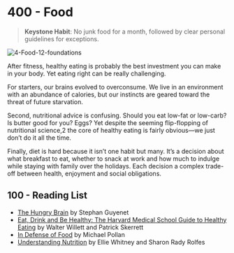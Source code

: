# 400 - Food

> **Keystone Habit**: No junk food for a month, followed by clear personal guidelines for exceptions.

![4-Food-12-foundations](https://github.com/user-attachments/assets/b152deff-af11-4209-9cdc-6a4dd160c7b6)

After fitness, healthy eating is probably the best investment you can make in your body. Yet eating right can be really challenging.

For starters, our brains evolved to overconsume. We live in an environment with an abundance of calories, but our instincts are geared toward the threat of future starvation.

Second, nutritional advice is confusing. Should you eat low-fat or low-carb? Is butter good for you? Eggs? Yet despite the seeming flip-flopping of nutritional science,2 the core of healthy eating is fairly obvious—we just don’t do it all the time.

Finally, diet is hard because it isn’t one habit but many. It’s a decision about what breakfast to eat, whether to snack at work and how much to indulge while staying with family over the holidays. Each decision a complex trade-off between health, enjoyment and social obligations.

## 100 - Reading List

- [The Hungry Brain](https://www.amazon.com/Hungry-Brain-Outsmarting-Instincts-Overeat/dp/1250081203/) by Stephan Guyenet
- [Eat, Drink and Be Healthy: The Harvard Medical School Guide to Healthy Eating](https://www.amazon.com/Eat-Drink-Be-Healthy-Harvard/dp/1501164775/) by Walter Willett and Patrick Skerrett
- [In Defense of Food](https://www.amazon.com/Defense-Food-Eaters-Manifesto/dp/0143114964/) by Michael Pollan
- [Understanding Nutrition](https://www.amazon.com/Understanding-Nutrition-MindTap-Course-List/dp/0357447514/) by Ellie Whitney and Sharon Rady Rolfes
